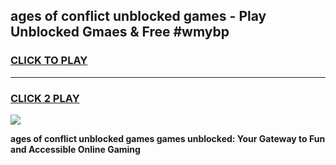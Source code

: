 
## ages of conflict unblocked games - Play Unblocked Gmaes & Free #wmybp
<h3>
<a href="https://news.freeplayer.one?title=ages_of_conflict_unblocked_games&ref=26F">CLICK TO PLAY</a></h3>
<hr>

<h3>
<a href="https://news.freeplayer.one?title=ages_of_conflict_unblocked_games&ref=26F">CLICK 2 PLAY</a>
  
</h3>

<a href="https://news.freeplayer.one?title=ages_of_conflict_unblocked_games&ref=26F/"><img src="https://clearcache.store/games.png"></a>


**ages of conflict unblocked games games unblocked: Your Gateway to Fun and Accessible Online Gaming**
